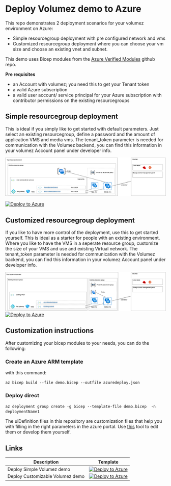 # Deploy Volumez demo to Azure

This repo demonstrates 2 deployment scenarios for your volumez environment on Azure:
- Simple resourcegroup deployment with pre configured network and vms
- Customized resourcegroup deployment where you can choose your vm size and choose an existing vnet and subnet.

This demo uses Bicep modules from the [Azure Verified Modules](https://github.com/Azure/bicep-registry-modules) github repo.

**Pre requisites**
- an Account with volumez; you need this to get your Tenant token
- a valid Azure subscription
- a valid user account/ service principal for your Azure subscription  with contributor permissions on the existing resourcegroups

## Simple resourcegroup deployment

This is ideal if you simply like to get started with default parameters. Just select an existing resourcegroup, define a password and the amount of application VMS and media vms. The tenant_token parameter is needed for communication with the Volumez backend, you can find this information in your volumez Account panel under developer info.

![alt text](./documentation/standard.png)

[![Deploy to Azure](https://aka.ms/deploytoazurebutton)](https://portal.azure.com/#blade/Microsoft_Azure_CreateUIDef/CustomDeploymentBlade/uri/https%3A%2F%2Fraw.githubusercontent.com%2Fchrisvugrinec%2Fvolumezdemo%2Fmaster%2F%2Fazuredeploy.json/uiFormDefinitionUri/https%3A%2F%2Fraw.githubusercontent.com%2Fchrisvugrinec%2Fvolumezdemo%2Fmaster%2FuiDefinition.json)


## Customized resourcegroup deployment

If you like to have more control of the deployment, use this to get started yourself. This is ideal as a starter for people with an existing environment. Where you like to have the VMS in a seperate resource group, customize the size of your VMS and use and existing Virtual network.  The tenant_token parameter is needed for communication with the Volumez backend, you can find this information in your volumez Account panel under developer info.

![alt text](./documentation/customized.png)
[![Deploy to Azure](https://aka.ms/deploytoazurebutton)](https://portal.azure.com/#blade/Microsoft_Azure_CreateUIDef/CustomDeploymentBlade/uri/https%3A%2F%2Fraw.githubusercontent.com%2Fchrisvugrinec%2Fvolumezdemo%2Fmaster%2F%2Fazuredeploy-custom.json/uiFormDefinitionUri/https%3A%2F%2Fraw.githubusercontent.com%2Fchrisvugrinec%2Fvolumezdemo%2Fmaster%2FuiDefinition-custom.json)

## Customization instructions

After customizing your bicep modules to your needs, you can do the following:

### Create an Azure ARM template

with this command:
```
az bicep build --file demo.bicep --outfile azuredeploy.json
```

### Deploy direct

```
az deployment group create -g bicep --template-file demo.bicep  -n deploymentName1
```

The uiDefinition files in this repository are customization files that help you with filling in the right parameters in the azure portal. Use [this](https://portal.azure.com/#view/Microsoft_Azure_CreateUIDef/FormSandboxBlade) tool to edit them or develop them yourself.

## Links

| Description | Template |
|---|---|
| Deploy Simple Volumez demo |[![Deploy to Azure](https://aka.ms/deploytoazurebutton)](https://portal.azure.com/#blade/Microsoft_Azure_CreateUIDef/CustomDeploymentBlade/uri/https%3A%2F%2Fraw.githubusercontent.com%2Fchrisvugrinec%2Fvolumezdemo%2Fmaster%2F%2Fazuredeploy.json/uiFormDefinitionUri/https%3A%2F%2Fraw.githubusercontent.com%2Fchrisvugrinec%2Fvolumezdemo%2Fmaster%2FuiDefinition.json)|
| Deploy Customizable Volumez demo |[![Deploy to Azure](https://aka.ms/deploytoazurebutton)](https://portal.azure.com/#blade/Microsoft_Azure_CreateUIDef/CustomDeploymentBlade/uri/https%3A%2F%2Fraw.githubusercontent.com%2Fchrisvugrinec%2Fvolumezdemo%2Fmaster%2F%2Fazuredeploy-custom.json/uiFormDefinitionUri/https%3A%2F%2Fraw.githubusercontent.com%2Fchrisvugrinec%2Fvolumezdemo%2Fmaster%2FuiDefinition-custom.json)|
